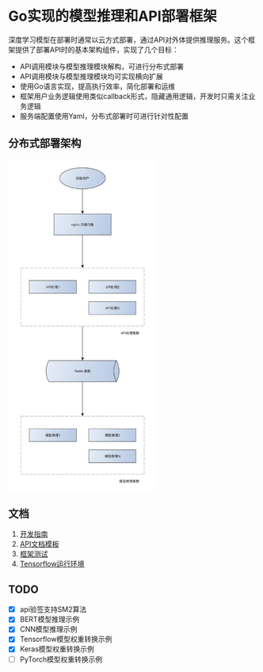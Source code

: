 # Go实现的模型推理和API部署框架

深度学习模型在部署时通常以云方式部署，通过API对外体提供推理服务。这个框架提供了部署API时的基本架构组件，实现了几个目标：
- API调用模块与模型推理模块解构，可进行分布式部署
- API调用模块与模型推理模块均可实现横向扩展
- 使用Go语言实现，提高执行效率，简化部署和运维
- 框架用户业务逻辑使用类似callback形式，隐藏通用逻辑，开发时只需关注业务逻辑
- 服务端配置使用Yaml，分布式部署时可进行针对性配置



## 分布式部署架构

<img src="doc/arch.png" alt="分布式部署架构" width="300" />



## 文档

1. [开发指南](doc/DEV.md)
2. [API文档模板](doc/API.md)
3. [框架测试](doc/TEST.md)
4. [Tensorflow运行环境](doc/TF.md)



## TODO

- [x] api验签支持SM2算法
- [x] BERT模型推理示例
- [x] CNN模型推理示例
- [x] Tensorflow模型权重转换示例
- [x] Keras模型权重转换示例
- [ ] PyTorch模型权重转换示例
